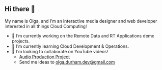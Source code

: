 ## Hi there 👋

My name is Olga, and I'm an interactive media designer and web developer interested in all things Cloud Computing!

- 🔭 I’m currently working on the Remote Data and RT Applications demo projects.
- 🌱 I’m currently learning Cloud Development & Operations.
- 👯 I’m looking to collaborate on YouTube videos!
    - [Audio Production Project](https://youtu.be/qpwK6-nTluc?si=6ePrrzzPzjDblj2c)
    - Send me ideas to olga.durham.dev@gmail.com


<!--
**shap0011/shap0011** is a ✨ _special_ ✨ repository because its `README.md` (this file) appears on your GitHub profile.

Here are some ideas to get you started:

- 🔭 I’m currently working on ...
- 🌱 I’m currently learning ...
- 👯 I’m looking to collaborate on ...
- 🤔 I’m looking for help with ...
- 💬 Ask me about ...
- 📫 How to reach me: ...
- 😄 Pronouns: ...
- ⚡ Fun fact: ...
-->
